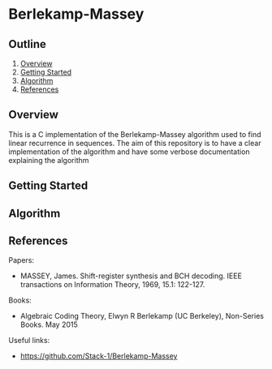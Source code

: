 # Berlekamp-Massey
## Outline
1. [Overview](#overview)
2. [Getting Started](#getting_started)
3. [Algorithm](#algorithm)
4. [References](#references)

## Overview
This is a C implementation of the Berlekamp-Massey algorithm used to find linear recurrence in sequences. The aim of this repository is to have a clear implementation of the algorithm and have some verbose documentation explaining the algorithm

## Getting Started

## Algorithm

## References
Papers:
- MASSEY, James. Shift-register synthesis and BCH decoding. IEEE transactions on Information Theory, 1969, 15.1: 122-127.

Books:
- Algebraic Coding Theory, Elwyn R Berlekamp (UC Berkeley), Non-Series Books. May 2015

Useful links:
- https://github.com/Stack-1/Berlekamp-Massey 
